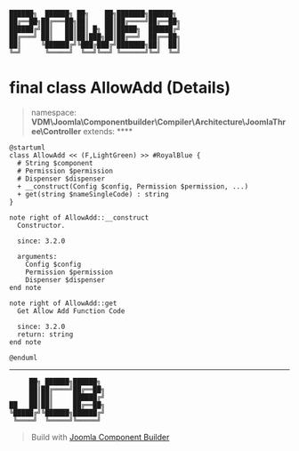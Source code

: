```
██████╗  ██████╗ ██╗    ██╗███████╗██████╗
██╔══██╗██╔═══██╗██║    ██║██╔════╝██╔══██╗
██████╔╝██║   ██║██║ █╗ ██║█████╗  ██████╔╝
██╔═══╝ ██║   ██║██║███╗██║██╔══╝  ██╔══██╗
██║     ╚██████╔╝╚███╔███╔╝███████╗██║  ██║
╚═╝      ╚═════╝  ╚══╝╚══╝ ╚══════╝╚═╝  ╚═╝
```
# final class AllowAdd (Details)
> namespace: **VDM\Joomla\Componentbuilder\Compiler\Architecture\JoomlaThree\Controller**
> extends: ****
```uml
@startuml
class AllowAdd << (F,LightGreen) >> #RoyalBlue {
  # String $component
  # Permission $permission
  # Dispenser $dispenser
  + __construct(Config $config, Permission $permission, ...)
  + get(string $nameSingleCode) : string
}

note right of AllowAdd::__construct
  Constructor.

  since: 3.2.0
  
  arguments:
    Config $config
    Permission $permission
    Dispenser $dispenser
end note

note right of AllowAdd::get
  Get Allow Add Function Code

  since: 3.2.0
  return: string
end note
 
@enduml
```

---
```
     ██╗ ██████╗██████╗
     ██║██╔════╝██╔══██╗
     ██║██║     ██████╔╝
██   ██║██║     ██╔══██╗
╚█████╔╝╚██████╗██████╔╝
 ╚════╝  ╚═════╝╚═════╝
```
> Build with [Joomla Component Builder](https://git.vdm.dev/joomla/Component-Builder)

